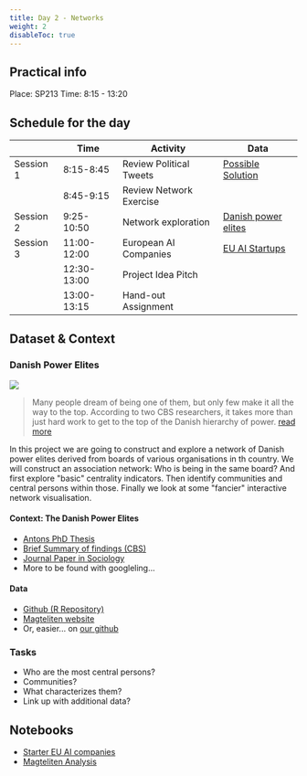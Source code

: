 ```yaml
---
title: Day 2 - Networks
weight: 2
disableToc: true
---
```


## Practical info

Place: SP213
Time: 8:15 - 13:20


## Schedule for the day

|           | Time        | Activity        | Data           |
|-----------|-------------|-----------------|----------------|
| Session 1 | 8:15-8:45   | Review Political Tweets  |[Possible Solution](https://colab.research.google.com/github/SDS-AAU/DSBA-2021/blob/master/static/notebooks/DSBA21_M2W2.ipynb)  |
|           | 8:45-9:15   | Review Network Exercise  |  |
| Session 2 | 9:25-10:50  | Network exploration | [Danish power elites](https://github.com/SDS-AAU/SDS-master/raw/master/00_data/networks/elite_den17.csv) |
| Session 3 | 11:00-12:00  | European AI Companies| [EU AI Startups](https://colab.research.google.com/github/SDS-AAU/DSBA-2022/blob/master/notebooks/M2_mapping_european_ai.ipynb) |
|           | 12:30-13:00 | Project Idea Pitch| |
|           | 13:00-13:15 | Hand-out Assignment | |

## Dataset & Context

### Danish Power Elites

![](https://source.unsplash.com/GWe0dlVD9e0)

> Many people dream of being one of them, but only few make it all the way to the top. According to two CBS researchers, it takes more than just hard work to get to the top of the Danish hierarchy of power. [read more](https://www.cbs.dk/en/alumni/news/a-look-the-danish-power-elite)

In this project we are going to construct and explore a network of Danish power elites derived from boards of various organisations in th country.
We will construct an association network: Who is being in the same board? And first explore "basic" centrality indicators. Then identify communities and central persons within those. Finally we look at some "fancier" interactive network visualisation.


#### Context: The Danish Power Elites

* [Antons PhD Thesis](https://magtelite.dk/wp-content/uploads/2015/09/Anton-Grau-Larsen-PhD-Elites-in-Denmark.pdf)
* [Brief Summary of findings (CBS)](https://www.cbs.dk/en/alumni/news/a-look-the-danish-power-elite)
* [Journal Paper in Sociology](https://journals.sagepub.com/doi/abs/10.1177/0038038512454349)
* More to be found with googleling...

#### Data

* [Github (R Repository)](https://github.com/antongrau/eliter)
* [Magteliten website](https://magtelite.dk/data/)
* Or, easier... on [our github](https://github.com/SDS-AAU/SDS-master/raw/master/00_data/networks/elite_den17.csv)

### Tasks

* Who are the most central persons?
* Communities?
* What characterizes them?
* Link up with additional data?


## Notebooks

* [Starter EU AI companies](https://colab.research.google.com/github/SDS-AAU/DSBA-2022/blob/master/notebooks/M2_mapping_european_ai.ipynb)
* [Magteliten Analysis](https://colab.research.google.com/github/aaubs/ds-master/blob/main/notebooks/M2_power_elites.ipynb)


